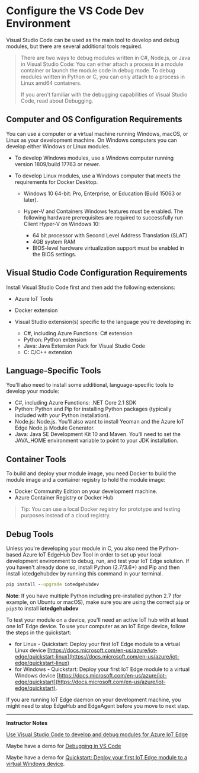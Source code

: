 # Configure the VS Code Dev Environment

Visual Studio Code can be used as the main tool to develop and debug modules, but there are several additional tools required. 

>There are two ways to debug modules written in C#, Node.js, or Java in Visual Studio Code: You can either attach a process in a module container or launch the module code in debug mode. To debug modules written in Python or C, you can only attach to a process in Linux amd64 containers.
>
>If you aren't familiar with the debugging capabilities of Visual Studio Code, read about Debugging.

## Computer and OS Configuration Requirements

You can use a computer or a virtual machine running Windows, macOS, or Linux as your development machine. On Windows computers you can develop either Windows or Linux modules. 

* To develop Windows modules, use a Windows computer running version 1809/build 17763 or newer. 
* To develop Linux modules, use a Windows computer that meets the requirements for Docker Desktop.

    * Windows 10 64-bit: Pro, Enterprise, or Education (Build 15063 or later).
    * Hyper-V and Containers Windows features must be enabled. The following hardware prerequisites are required to successfully run Client Hyper-V on Windows 10:

        * 64 bit processor with Second Level Address Translation (SLAT)
        * 4GB system RAM
        * BIOS-level hardware virtualization support must be enabled in the BIOS settings.

## Visual Studio Code Configuration Requirements

Install Visual Studio Code first and then add the following extensions:

* Azure IoT Tools
* Docker extension
* Visual Studio extension(s) specific to the language you're developing in: 

    * C#, including Azure Functions: C# extension
    * Python: Python extension
    * Java: Java Extension Pack for Visual Studio Code
    * C: C/C++ extension

## Language-Specific Tools

You'll also need to install some additional, language-specific tools to develop your module:

* C#, including Azure Functions: .NET Core 2.1 SDK
* Python: Python and Pip for installing Python packages (typically included with your Python installation).
* Node.js: Node.js. You'll also want to install Yeoman and the Azure IoT Edge Node.js Module Generator.
* Java: Java SE Development Kit 10 and Maven. You'll need to set the JAVA_HOME environment variable to point to your JDK installation.

## Container Tools

To build and deploy your module image, you need Docker to build the module image and a container registry to hold the module image:

* Docker Community Edition on your development machine.
* Azure Container Registry or Docker Hub

>Tip: You can use a local Docker registry for prototype and testing purposes instead of a cloud registry.

## Debug Tools

Unless you're developing your module in C, you also need the Python-based Azure IoT EdgeHub Dev Tool in order to set up your local development environment to debug, run, and test your IoT Edge solution. If you haven't already done so, install Python (2.7/3.6+) and Pip and then install iotedgehubdev by running this command in your terminal.

```cmd
pip install --upgrade iotedgehubdev
```

**Note**: If you have multiple Python including pre-installed python 2.7 (for example, on Ubuntu or macOS), make sure you are using the correct `pip` or `pip3` to install **iotedgehubdev**

To test your module on a device, you'll need an active IoT hub with at least one IoT Edge device. To use your computer as an IoT Edge device, follow the steps in the quickstart:

* for Linux - Quickstart: Deploy your first IoT Edge module to a virtual Linux device [https://docs.microsoft.com/en-us/azure/iot-edge/quickstart-linux](https://docs.microsoft.com/en-us/azure/iot-edge/quickstart-linux)
* for Windows - Quickstart: Deploy your first IoT Edge module to a virtual Windows device [https://docs.microsoft.com/en-us/azure/iot-edge/quickstart](https://docs.microsoft.com/en-us/azure/iot-edge/quickstart). 

If you are running IoT Edge daemon on your development machine, you might need to stop EdgeHub and EdgeAgent before you move to next step.

---

**Instructor Notes**

[Use Visual Studio Code to develop and debug modules for Azure IoT Edge](https://docs.microsoft.com/en-us/azure/iot-edge/how-to-vs-code-develop-module)

Maybe have a demo for [Debugging in VS Code](https://code.visualstudio.com/Docs/editor/debugging)

Maybe have a demo for [Quickstart: Deploy your first IoT Edge module to a virtual Windows device](https://docs.microsoft.com/en-us/azure/iot-edge/quickstart).
